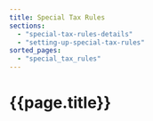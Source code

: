 ```yaml
---
title: Special Tax Rules
sections:
  - "special-tax-rules-details"
  - "setting-up-special-tax-rules"
sorted_pages:
  - "special_tax_rules"
---
```

# {{page.title}}
